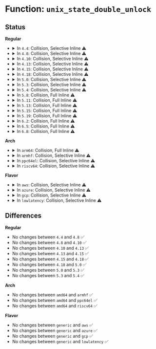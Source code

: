 # Function: <code>unix_state_double_unlock</code>

## Status
<b>Regular</b>
<ul>
<li>
<details>
<summary>In <code>4.4</code>: Collision, Selective Inline ⚠️</summary>

```c
void unix_state_double_unlock(struct sock *sk1, struct sock *sk2);
```

**Collision:** Static-Static Collision

**Inline:** Selective

**Transformation:** False

**Instances:**

```
In security/apparmor/af_unix.c (ffffffff81394047)
Location: security/apparmor/af_unix.c:581
Inline: True
Inline callers:
  - security/apparmor/af_unix.c:aa_unix_file_perm
```
```
In net/unix/af_unix.c (ffffffff817be4e0)
Location: net/unix/af_unix.c:1099
Inline: True
Direct callers:
  - net/unix/af_unix.c:unix_dgram_connect
  - net/unix/af_unix.c:unix_dgram_connect
  - net/unix/af_unix.c:unix_dgram_connect
  - net/unix/af_unix.c:unix_dgram_connect
```
**Symbols:**

```
ffffffff817be4e0-ffffffff817be521: unix_state_double_unlock (STB_LOCAL)
```
</details>
</li>
<li>
<details>
<summary>In <code>4.8</code>: Collision, Selective Inline ⚠️</summary>

```c
void unix_state_double_unlock(struct sock *sk1, struct sock *sk2);
```

**Collision:** Static-Static Collision

**Inline:** Selective

**Transformation:** False

**Instances:**

```
In security/apparmor/af_unix.c (ffffffff813cf82c)
Location: security/apparmor/af_unix.c:581
Inline: True
Inline callers:
  - security/apparmor/af_unix.c:aa_unix_file_perm
```
```
In net/unix/af_unix.c (ffffffff8182b480)
Location: net/unix/af_unix.c:1087
Inline: True
Direct callers:
  - net/unix/af_unix.c:unix_dgram_connect
  - net/unix/af_unix.c:unix_dgram_connect
  - net/unix/af_unix.c:unix_dgram_connect
  - net/unix/af_unix.c:unix_dgram_connect
  - net/unix/af_unix.c:unix_dgram_connect
```
**Symbols:**

```
ffffffff8182b480-ffffffff8182b4c1: unix_state_double_unlock (STB_LOCAL)
```
</details>
</li>
<li>
<details>
<summary>In <code>4.10</code>: Collision, Selective Inline ⚠️</summary>

```c
void unix_state_double_unlock(struct sock *sk1, struct sock *sk2);
```

**Collision:** Static-Static Collision

**Inline:** Selective

**Transformation:** False

**Instances:**

```
In security/apparmor/af_unix.c (ffffffff813e6f0c)
Location: security/apparmor/af_unix.c:581
Inline: True
Inline callers:
  - security/apparmor/af_unix.c:aa_unix_file_perm
```
```
In net/unix/af_unix.c (ffffffff8185cea0)
Location: net/unix/af_unix.c:1092
Inline: True
Direct callers:
  - net/unix/af_unix.c:unix_dgram_connect
  - net/unix/af_unix.c:unix_dgram_connect
  - net/unix/af_unix.c:unix_dgram_connect
  - net/unix/af_unix.c:unix_dgram_connect
  - net/unix/af_unix.c:unix_dgram_connect
```
**Symbols:**

```
ffffffff8185cea0-ffffffff8185cee1: unix_state_double_unlock (STB_LOCAL)
```
</details>
</li>
<li>
<details>
<summary>In <code>4.13</code>: Collision, Selective Inline ⚠️</summary>

```c
void unix_state_double_unlock(struct sock *sk1, struct sock *sk2);
```

**Collision:** Static-Static Collision

**Inline:** Selective

**Transformation:** False

**Instances:**

```
In security/apparmor/af_unix.c (ffffffff813f3d15)
Location: security/apparmor/af_unix.c:589
Inline: True
Inline callers:
  - security/apparmor/af_unix.c:aa_unix_file_perm
```
```
In net/unix/af_unix.c (ffffffff818816c0)
Location: net/unix/af_unix.c:1094
Inline: True
Direct callers:
  - net/unix/af_unix.c:unix_dgram_connect
  - net/unix/af_unix.c:unix_dgram_connect
  - net/unix/af_unix.c:unix_dgram_connect
  - net/unix/af_unix.c:unix_dgram_connect
  - net/unix/af_unix.c:unix_dgram_connect
```
**Symbols:**

```
ffffffff818816c0-ffffffff81881700: unix_state_double_unlock (STB_LOCAL)
```
</details>
</li>
<li>
<details>
<summary>In <code>4.15</code>: Collision, Selective Inline ⚠️</summary>

```c
void unix_state_double_unlock(struct sock *sk1, struct sock *sk2);
```

**Collision:** Static-Static Collision

**Inline:** Selective

**Transformation:** False

**Instances:**

```
In security/apparmor/af_unix.c (ffffffff8141befb)
Location: security/apparmor/af_unix.c:589
Inline: True
Inline callers:
  - security/apparmor/af_unix.c:aa_unix_file_perm
```
```
In net/unix/af_unix.c (ffffffff81902860)
Location: net/unix/af_unix.c:1095
Inline: True
Direct callers:
  - net/unix/af_unix.c:unix_dgram_connect
  - net/unix/af_unix.c:unix_dgram_connect
  - net/unix/af_unix.c:unix_dgram_connect
  - net/unix/af_unix.c:unix_dgram_connect
  - net/unix/af_unix.c:unix_dgram_connect
```
**Symbols:**

```
ffffffff81902860-ffffffff819028a0: unix_state_double_unlock (STB_LOCAL)
```
</details>
</li>
<li>
<details>
<summary>In <code>4.18</code>: Collision, Selective Inline ⚠️</summary>

```c
void unix_state_double_unlock(struct sock *sk1, struct sock *sk2);
```

**Collision:** Static-Static Collision

**Inline:** Selective

**Transformation:** False

**Instances:**

```
In security/apparmor/af_unix.c (ffffffff8144e1af)
Location: security/apparmor/af_unix.c:590
Inline: True
Inline callers:
  - security/apparmor/af_unix.c:aa_unix_file_perm
```
```
In net/unix/af_unix.c (ffffffff81959720)
Location: net/unix/af_unix.c:1085
Inline: False
Direct callers:
  - net/unix/af_unix.c:unix_dgram_connect
  - net/unix/af_unix.c:unix_dgram_connect
  - net/unix/af_unix.c:unix_dgram_connect
  - net/unix/af_unix.c:unix_dgram_connect
  - net/unix/af_unix.c:unix_dgram_connect
```
**Symbols:**

```
ffffffff81959720-ffffffff81959760: unix_state_double_unlock (STB_LOCAL)
```
</details>
</li>
<li>
<details>
<summary>In <code>5.0</code>: Collision, Selective Inline ⚠️</summary>

```c
void unix_state_double_unlock(struct sock *sk1, struct sock *sk2);
```

**Collision:** Static-Static Collision

**Inline:** Selective

**Transformation:** False

**Instances:**

```
In security/apparmor/af_unix.c (ffffffff8146b192)
Location: security/apparmor/af_unix.c:590
Inline: True
Inline callers:
  - security/apparmor/af_unix.c:aa_unix_file_perm
```
```
In net/unix/af_unix.c (ffffffff8198e440)
Location: net/unix/af_unix.c:1092
Inline: False
Direct callers:
  - net/unix/af_unix.c:unix_dgram_connect
  - net/unix/af_unix.c:unix_dgram_connect
  - net/unix/af_unix.c:unix_dgram_connect
  - net/unix/af_unix.c:unix_dgram_connect
  - net/unix/af_unix.c:unix_dgram_connect
```
**Symbols:**

```
ffffffff8198e440-ffffffff8198e480: unix_state_double_unlock (STB_LOCAL)
```
</details>
</li>
<li>
<details>
<summary>In <code>5.3</code>: Collision, Selective Inline ⚠️</summary>

```c
void unix_state_double_unlock(struct sock *sk1, struct sock *sk2);
```

**Collision:** Static-Static Collision

**Inline:** Selective

**Transformation:** False

**Instances:**

```
In security/apparmor/af_unix.c (ffffffff81498191)
Location: security/apparmor/af_unix.c:590
Inline: True
Inline callers:
  - security/apparmor/af_unix.c:aa_unix_file_perm
```
```
In net/unix/af_unix.c (ffffffff819f99f0)
Location: net/unix/af_unix.c:1089
Inline: False
Direct callers:
  - net/unix/af_unix.c:unix_dgram_connect
  - net/unix/af_unix.c:unix_dgram_connect
  - net/unix/af_unix.c:unix_dgram_connect
  - net/unix/af_unix.c:unix_dgram_connect
  - net/unix/af_unix.c:unix_dgram_connect
```
**Symbols:**

```
ffffffff819f99f0-ffffffff819f9a24: unix_state_double_unlock (STB_LOCAL)
```
</details>
</li>
<li>
<details>
<summary>In <code>5.4</code>: Collision, Selective Inline ⚠️</summary>

```c
void unix_state_double_unlock(struct sock *sk1, struct sock *sk2);
```

**Collision:** Static-Static Collision

**Inline:** Selective

**Transformation:** False

**Instances:**

```
In security/apparmor/af_unix.c (ffffffff814b20c1)
Location: security/apparmor/af_unix.c:590
Inline: True
Inline callers:
  - security/apparmor/af_unix.c:aa_unix_file_perm
```
```
In net/unix/af_unix.c (ffffffff81a30670)
Location: net/unix/af_unix.c:1101
Inline: False
Direct callers:
  - net/unix/af_unix.c:unix_dgram_connect
  - net/unix/af_unix.c:unix_dgram_connect
  - net/unix/af_unix.c:unix_dgram_connect
  - net/unix/af_unix.c:unix_dgram_connect
  - net/unix/af_unix.c:unix_dgram_connect
```
**Symbols:**

```
ffffffff81a30670-ffffffff81a306a4: unix_state_double_unlock (STB_LOCAL)
```
</details>
</li>
<li>
<details>
<summary>In <code>5.8</code>: Collision, Full Inline ⚠️</summary>

**Collision:** Static-Static Collision

**Inline:** Full

**Transformation:** False

**Instances:**

```
In security/apparmor/af_unix.c (ffffffff8151149e)
Location: security/apparmor/af_unix.c:590
Inline: True
Inline callers:
  - security/apparmor/af_unix.c:aa_unix_file_perm
```
```
In net/unix/af_unix.c (ffffffff81b27c5a)
Location: net/unix/af_unix.c:1124
Inline: True
Inline callers:
  - net/unix/af_unix.c:unix_dgram_connect
  - net/unix/af_unix.c:unix_dgram_connect
  - net/unix/af_unix.c:unix_dgram_connect
  - net/unix/af_unix.c:unix_dgram_connect
  - net/unix/af_unix.c:unix_dgram_connect
  - net/unix/af_unix.c:unix_dgram_connect
  - net/unix/af_unix.c:unix_dgram_connect
  - net/unix/af_unix.c:unix_dgram_connect
```
</details>
</li>
<li>
<details>
<summary>In <code>5.11</code>: Collision, Full Inline ⚠️</summary>

**Collision:** Static-Static Collision

**Inline:** Full

**Transformation:** False

**Instances:**

```
In security/apparmor/af_unix.c (ffffffff8152e2ee)
Location: security/apparmor/af_unix.c:590
Inline: True
Inline callers:
  - security/apparmor/af_unix.c:aa_unix_file_perm
```
```
In net/unix/af_unix.c (ffffffff81b36539)
Location: net/unix/af_unix.c:1115
Inline: True
Inline callers:
  - net/unix/af_unix.c:unix_dgram_connect
  - net/unix/af_unix.c:unix_dgram_connect
  - net/unix/af_unix.c:unix_dgram_connect
  - net/unix/af_unix.c:unix_dgram_connect
  - net/unix/af_unix.c:unix_dgram_connect
  - net/unix/af_unix.c:unix_dgram_connect
  - net/unix/af_unix.c:unix_dgram_connect
  - net/unix/af_unix.c:unix_dgram_connect
```
</details>
</li>
<li>
<details>
<summary>In <code>5.13</code>: Collision, Full Inline ⚠️</summary>

**Collision:** Static-Static Collision

**Inline:** Full

**Transformation:** False

**Instances:**

```
In security/apparmor/af_unix.c (ffffffff8153460d)
Location: security/apparmor/af_unix.c:590
Inline: True
Inline callers:
  - security/apparmor/af_unix.c:aa_unix_file_perm
```
```
In net/unix/af_unix.c (ffffffff81b24119)
Location: net/unix/af_unix.c:1117
Inline: True
Inline callers:
  - net/unix/af_unix.c:unix_dgram_connect
  - net/unix/af_unix.c:unix_dgram_connect
  - net/unix/af_unix.c:unix_dgram_connect
  - net/unix/af_unix.c:unix_dgram_connect
  - net/unix/af_unix.c:unix_dgram_connect
  - net/unix/af_unix.c:unix_dgram_connect
  - net/unix/af_unix.c:unix_dgram_connect
  - net/unix/af_unix.c:unix_dgram_connect
```
</details>
</li>
<li>
<details>
<summary>In <code>5.15</code>: Collision, Full Inline ⚠️</summary>

**Collision:** Static-Static Collision

**Inline:** Full

**Transformation:** False

**Instances:**

```
In security/apparmor/af_unix.c (ffffffff81592b8d)
Location: security/apparmor/af_unix.c:590
Inline: True
Inline callers:
  - security/apparmor/af_unix.c:aa_unix_file_perm
```
```
In net/unix/af_unix.c (ffffffff81be87b3)
Location: net/unix/af_unix.c:1203
Inline: True
Inline callers:
  - net/unix/af_unix.c:unix_dgram_connect
  - net/unix/af_unix.c:unix_dgram_connect
  - net/unix/af_unix.c:unix_dgram_connect
  - net/unix/af_unix.c:unix_dgram_connect
  - net/unix/af_unix.c:unix_dgram_connect
  - net/unix/af_unix.c:unix_dgram_connect
  - net/unix/af_unix.c:unix_dgram_connect
  - net/unix/af_unix.c:unix_dgram_connect
```
</details>
</li>
<li>
<details>
<summary>In <code>5.19</code>: Collision, Full Inline ⚠️</summary>

**Collision:** Static-Static Collision

**Inline:** Full

**Transformation:** False

**Instances:**

```
In security/apparmor/af_unix.c (ffffffff8163497b)
Location: security/apparmor/af_unix.c:615
Inline: True
Inline callers:
  - security/apparmor/af_unix.c:aa_unix_file_perm
```
```
In net/unix/af_unix.c (ffffffff81d8103c)
Location: net/unix/af_unix.c:1283
Inline: True
Inline callers:
  - net/unix/af_unix.c:unix_dgram_connect
  - net/unix/af_unix.c:unix_dgram_connect
  - net/unix/af_unix.c:unix_dgram_connect
  - net/unix/af_unix.c:unix_dgram_connect
  - net/unix/af_unix.c:unix_dgram_connect
  - net/unix/af_unix.c:unix_dgram_connect
  - net/unix/af_unix.c:unix_dgram_connect
  - net/unix/af_unix.c:unix_dgram_connect
```
</details>
</li>
<li>
<details>
<summary>In <code>6.2</code>: Collision, Full Inline ⚠️</summary>

**Collision:** Static-Static Collision

**Inline:** Full

**Transformation:** False

**Instances:**

```
In security/apparmor/af_unix.c (ffffffff816e98c2)
Location: security/apparmor/af_unix.c:635
Inline: True
Inline callers:
  - security/apparmor/af_unix.c:aa_unix_file_perm
```
```
In net/unix/af_unix.c (ffffffff81f4eb1d)
Location: net/unix/af_unix.c:1336
Inline: True
Inline callers:
  - net/unix/af_unix.c:unix_dgram_connect
  - net/unix/af_unix.c:unix_dgram_connect
  - net/unix/af_unix.c:unix_dgram_connect
  - net/unix/af_unix.c:unix_dgram_connect
  - net/unix/af_unix.c:unix_dgram_connect
  - net/unix/af_unix.c:unix_dgram_connect
  - net/unix/af_unix.c:unix_dgram_connect
  - net/unix/af_unix.c:unix_dgram_connect
```
</details>
</li>
<li>
<details>
<summary>In <code>6.5</code>: Collision, Full Inline ⚠️</summary>

**Collision:** Static-Static Collision

**Inline:** Full

**Transformation:** False

**Instances:**

```
In security/apparmor/af_unix.c (ffffffff817230b1)
Location: security/apparmor/af_unix.c:635
Inline: True
Inline callers:
  - security/apparmor/af_unix.c:aa_unix_file_perm
```
```
In net/unix/af_unix.c (ffffffff81fae3f6)
Location: net/unix/af_unix.c:1357
Inline: True
Inline callers:
  - net/unix/af_unix.c:unix_dgram_connect
  - net/unix/af_unix.c:unix_dgram_connect
  - net/unix/af_unix.c:unix_dgram_connect
  - net/unix/af_unix.c:unix_dgram_connect
  - net/unix/af_unix.c:unix_dgram_connect
  - net/unix/af_unix.c:unix_dgram_connect
  - net/unix/af_unix.c:unix_dgram_connect
  - net/unix/af_unix.c:unix_dgram_connect
```
</details>
</li>
<li>
<details>
<summary>In <code>6.8</code>: Collision, Full Inline ⚠️</summary>

**Collision:** Static-Static Collision

**Inline:** Full

**Transformation:** False

**Instances:**

```
In security/apparmor/af_unix.c (ffffffff81761b52)
Location: security/apparmor/af_unix.c:635
Inline: True
Inline callers:
  - security/apparmor/af_unix.c:aa_unix_file_perm
```
```
In net/unix/af_unix.c (ffffffff8207ad73)
Location: net/unix/af_unix.c:1341
Inline: True
Inline callers:
  - net/unix/af_unix.c:unix_dgram_connect
  - net/unix/af_unix.c:unix_dgram_connect
  - net/unix/af_unix.c:unix_dgram_connect
  - net/unix/af_unix.c:unix_dgram_connect
  - net/unix/af_unix.c:unix_dgram_connect
  - net/unix/af_unix.c:unix_dgram_connect
  - net/unix/af_unix.c:unix_dgram_connect
  - net/unix/af_unix.c:unix_dgram_connect
```
</details>
</li>
</ul>
<b>Arch</b>
<ul>
<li>
<details>
<summary>In <code>arm64</code>: Collision, Full Inline ⚠️</summary>

**Collision:** Static-Static Collision

**Inline:** Full

**Transformation:** False

**Instances:**

```
In security/apparmor/af_unix.c (ffff8000105a98f0)
Location: security/apparmor/af_unix.c:590
Inline: True
Inline callers:
  - security/apparmor/af_unix.c:aa_unix_file_perm
```
```
In net/unix/af_unix.c (ffff800010cf1a94)
Location: net/unix/af_unix.c:1101
Inline: True
Inline callers:
  - net/unix/af_unix.c:unix_dgram_connect
  - net/unix/af_unix.c:unix_dgram_connect
  - net/unix/af_unix.c:unix_dgram_connect
  - net/unix/af_unix.c:unix_dgram_connect
```
</details>
</li>
<li>
<details>
<summary>In <code>armhf</code>: Collision, Selective Inline ⚠️</summary>

```c
void unix_state_double_unlock(struct sock *sk1, struct sock *sk2);
```

**Collision:** Static-Static Collision

**Inline:** Selective

**Transformation:** False

**Instances:**

```
In security/apparmor/af_unix.c (c0759728)
Location: security/apparmor/af_unix.c:590
Inline: True
Inline callers:
  - security/apparmor/af_unix.c:aa_unix_file_perm
```
```
In net/unix/af_unix.c (c0df7d2c)
Location: net/unix/af_unix.c:1101
Inline: True
Direct callers:
  - net/unix/af_unix.c:unix_dgram_connect
  - net/unix/af_unix.c:unix_dgram_connect
  - net/unix/af_unix.c:unix_dgram_connect
  - net/unix/af_unix.c:unix_dgram_connect
  - net/unix/af_unix.c:unix_dgram_connect
```
**Symbols:**

```
c0df7d2c-c0df7da8: unix_state_double_unlock (STB_LOCAL)
```
</details>
</li>
<li>
<details>
<summary>In <code>ppc64el</code>: Collision, Selective Inline ⚠️</summary>

```c
void unix_state_double_unlock(struct sock *sk1, struct sock *sk2);
```

**Collision:** Static-Static Collision

**Inline:** Selective

**Transformation:** False

**Instances:**

```
In security/apparmor/af_unix.c (c000000000726f08)
Location: security/apparmor/af_unix.c:590
Inline: True
Inline callers:
  - security/apparmor/af_unix.c:aa_unix_file_perm
```
```
In net/unix/af_unix.c (c000000000e14d30)
Location: net/unix/af_unix.c:1101
Inline: True
Direct callers:
  - net/unix/af_unix.c:unix_dgram_connect
  - net/unix/af_unix.c:unix_dgram_connect
  - net/unix/af_unix.c:unix_dgram_connect
  - net/unix/af_unix.c:unix_dgram_connect
  - net/unix/af_unix.c:unix_dgram_connect
```
**Symbols:**

```
c000000000e14d30-c000000000e14e00: unix_state_double_unlock (STB_LOCAL)
```
</details>
</li>
<li>
<details>
<summary>In <code>riscv64</code>: Collision, Selective Inline ⚠️</summary>

```c
void unix_state_double_unlock(struct sock *sk1, struct sock *sk2);
```

**Collision:** Static-Static Collision

**Inline:** Selective

**Transformation:** False

**Instances:**

```
In security/apparmor/af_unix.c (ffffffe0003f29fc)
Location: security/apparmor/af_unix.c:590
Inline: True
Inline callers:
  - security/apparmor/af_unix.c:aa_unix_file_perm
```
```
In net/unix/af_unix.c (ffffffe00083ccc4)
Location: net/unix/af_unix.c:1101
Inline: True
Direct callers:
  - net/unix/af_unix.c:unix_dgram_connect
  - net/unix/af_unix.c:unix_dgram_connect
  - net/unix/af_unix.c:unix_dgram_connect
  - net/unix/af_unix.c:unix_dgram_connect
  - net/unix/af_unix.c:unix_dgram_connect
```
**Symbols:**

```
ffffffe00083ccc4-ffffffe00083cdaa: unix_state_double_unlock (STB_LOCAL)
```
</details>
</li>
</ul>
<b>Flavor</b>
<ul>
<li>
<details>
<summary>In <code>aws</code>: Collision, Selective Inline ⚠️</summary>

```c
void unix_state_double_unlock(struct sock *sk1, struct sock *sk2);
```

**Collision:** Static-Static Collision

**Inline:** Selective

**Transformation:** False

**Instances:**

```
In security/apparmor/af_unix.c (ffffffff814aa6a1)
Location: security/apparmor/af_unix.c:590
Inline: True
Inline callers:
  - security/apparmor/af_unix.c:aa_unix_file_perm
```
```
In net/unix/af_unix.c (ffffffff819cfd00)
Location: net/unix/af_unix.c:1101
Inline: False
Direct callers:
  - net/unix/af_unix.c:unix_dgram_connect
  - net/unix/af_unix.c:unix_dgram_connect
  - net/unix/af_unix.c:unix_dgram_connect
  - net/unix/af_unix.c:unix_dgram_connect
  - net/unix/af_unix.c:unix_dgram_connect
```
**Symbols:**

```
ffffffff819cfd00-ffffffff819cfd34: unix_state_double_unlock (STB_LOCAL)
```
</details>
</li>
<li>
<details>
<summary>In <code>azure</code>: Collision, Selective Inline ⚠️</summary>

```c
void unix_state_double_unlock(struct sock *sk1, struct sock *sk2);
```

**Collision:** Static-Static Collision

**Inline:** Selective

**Transformation:** False

**Instances:**

```
In security/apparmor/af_unix.c (ffffffff8149b0c1)
Location: security/apparmor/af_unix.c:590
Inline: True
Inline callers:
  - security/apparmor/af_unix.c:aa_unix_file_perm
```
```
In net/unix/af_unix.c (ffffffff8198cac0)
Location: net/unix/af_unix.c:1101
Inline: False
Direct callers:
  - net/unix/af_unix.c:unix_dgram_connect
  - net/unix/af_unix.c:unix_dgram_connect
  - net/unix/af_unix.c:unix_dgram_connect
  - net/unix/af_unix.c:unix_dgram_connect
  - net/unix/af_unix.c:unix_dgram_connect
```
**Symbols:**

```
ffffffff8198cac0-ffffffff8198caf4: unix_state_double_unlock (STB_LOCAL)
```
</details>
</li>
<li>
<details>
<summary>In <code>gcp</code>: Collision, Selective Inline ⚠️</summary>

```c
void unix_state_double_unlock(struct sock *sk1, struct sock *sk2);
```

**Collision:** Static-Static Collision

**Inline:** Selective

**Transformation:** False

**Instances:**

```
In security/apparmor/af_unix.c (ffffffff814a6741)
Location: security/apparmor/af_unix.c:590
Inline: True
Inline callers:
  - security/apparmor/af_unix.c:aa_unix_file_perm
```
```
In net/unix/af_unix.c (ffffffff81a3a780)
Location: net/unix/af_unix.c:1101
Inline: False
Direct callers:
  - net/unix/af_unix.c:unix_dgram_connect
  - net/unix/af_unix.c:unix_dgram_connect
  - net/unix/af_unix.c:unix_dgram_connect
  - net/unix/af_unix.c:unix_dgram_connect
  - net/unix/af_unix.c:unix_dgram_connect
```
**Symbols:**

```
ffffffff81a3a780-ffffffff81a3a7b4: unix_state_double_unlock (STB_LOCAL)
```
</details>
</li>
<li>
<details>
<summary>In <code>lowlatency</code>: Collision, Selective Inline ⚠️</summary>

```c
void unix_state_double_unlock(struct sock *sk1, struct sock *sk2);
```

**Collision:** Static-Static Collision

**Inline:** Selective

**Transformation:** False

**Instances:**

```
In security/apparmor/af_unix.c (ffffffff814bf023)
Location: security/apparmor/af_unix.c:590
Inline: True
Inline callers:
  - security/apparmor/af_unix.c:aa_unix_file_perm
```
```
In net/unix/af_unix.c (ffffffff81a45870)
Location: net/unix/af_unix.c:1101
Inline: False
Direct callers:
  - net/unix/af_unix.c:unix_dgram_connect
  - net/unix/af_unix.c:unix_dgram_connect
  - net/unix/af_unix.c:unix_dgram_connect
  - net/unix/af_unix.c:unix_dgram_connect
  - net/unix/af_unix.c:unix_dgram_connect
```
**Symbols:**

```
ffffffff81a45870-ffffffff81a458b0: unix_state_double_unlock (STB_LOCAL)
```
</details>
</li>
</ul>

## Differences
<b>Regular</b>
<ul>
<li>
No changes between <code>4.4</code> and <code>4.8</code> ✅
</li>
<li>
No changes between <code>4.8</code> and <code>4.10</code> ✅
</li>
<li>
No changes between <code>4.10</code> and <code>4.13</code> ✅
</li>
<li>
No changes between <code>4.13</code> and <code>4.15</code> ✅
</li>
<li>
No changes between <code>4.15</code> and <code>4.18</code> ✅
</li>
<li>
No changes between <code>4.18</code> and <code>5.0</code> ✅
</li>
<li>
No changes between <code>5.0</code> and <code>5.3</code> ✅
</li>
<li>
No changes between <code>5.3</code> and <code>5.4</code> ✅
</li>
</ul>
<b>Arch</b>
<ul>
<li>
No changes between <code>amd64</code> and <code>armhf</code> ✅
</li>
<li>
No changes between <code>amd64</code> and <code>ppc64el</code> ✅
</li>
<li>
No changes between <code>amd64</code> and <code>riscv64</code> ✅
</li>
</ul>
<b>Flavor</b>
<ul>
<li>
No changes between <code>generic</code> and <code>aws</code> ✅
</li>
<li>
No changes between <code>generic</code> and <code>azure</code> ✅
</li>
<li>
No changes between <code>generic</code> and <code>gcp</code> ✅
</li>
<li>
No changes between <code>generic</code> and <code>lowlatency</code> ✅
</li>
</ul>

